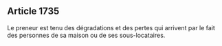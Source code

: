 Article 1735
----
Le preneur est tenu des dégradations et des pertes qui arrivent par le fait des
personnes de sa maison ou de ses sous-locataires.
